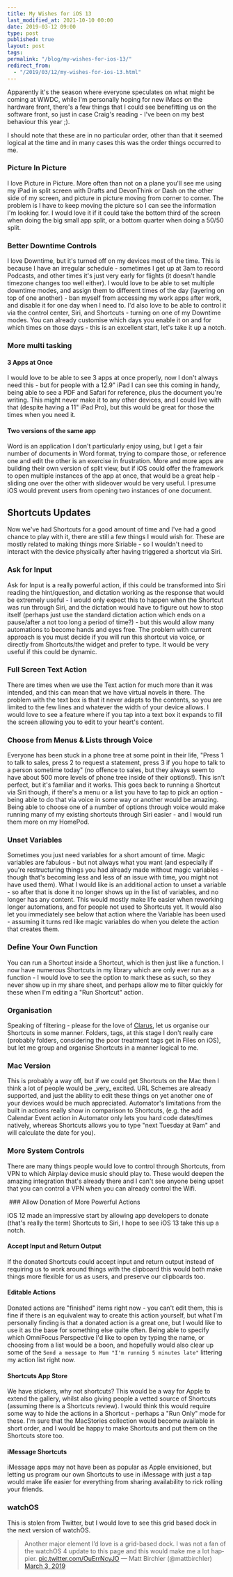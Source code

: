 ```yaml
---
title: My Wishes for iOS 13
last_modified_at: 2021-10-10 00:00
date: 2019-03-12 09:00
type: post
published: true
layout: post
tags:
permalink: "/blog/my-wishes-for-ios-13/"
redirect_from:
  - "/2019/03/12/my-wishes-for-ios-13.html"
---
```

Apparently it's the season where everyone speculates on what might be coming at WWDC, while I'm personally hoping for new iMacs on the hardware front, there's a few things that I could see benefitting us on the software front, so just in case Craig's reading - I've been on my best behaviour this year ;).  

<!--more-->

I should note that these are in no particular order, other than that it seemed logical at the time and in many cases this was the order things occurred to me.  
<h3>Picture In Picture</h3>
I love Picture in Picture. More often than not on a plane you'll see me using my iPad in split screen with Drafts and DevonThink or Dash on the other side of my screen, and picture in picture moving from corner to corner. The problem is I have to keep moving the picture so I can see the information I'm looking for. I would love it if it could take the bottom third of the screen when doing the big small app split, or a bottom quarter when doing a 50/50 split.  
<h3>Better Downtime Controls</h3>
I love Downtime, but it's turned off on my devices most of the time. This is because I have an irregular schedule - sometimes I get up at 3am to record Podcasts, and other times it's just very early for flights (it doesn't handle timezone changes too well either). I would love to be able to set multiple downtime modes, and assign them to different times of the day (layering on top of one another) - ban myself from accessing my work apps after work, and disable it for one day when I need to. I'd also love to be able to control it via the control center, Siri, and Shortcuts - turning on one of my Downtime modes. You can already customise which days you enable it on and for which times on those days - this is an excellent start, let's take it up a notch.  
<h3>More multi tasking</h3>
<h4>3 Apps at Once</h4>
I would love to be able to see 3 apps at once properly, now I don't always need this - but for people with a 12.9" iPad I can see this coming in handy, being able to see a PDF and Safari for reference, plus the document you're writing. This might never make it to any other devices, and I could live with that (despite having a 11" iPad Pro), but this would be great for those the times when you need it.  
<h4>Two versions of the same app</h4>
Word is an application I don't particularly enjoy using, but I get a fair number of documents in Word format, trying to compare those, or reference one and edit the other is an exercise in frustration. More and more apps are building their own version of split view, but if iOS could offer the framework to open multiple instances of the app at once, that would be a great help - sliding one over the other with slideover would be very useful. I presume iOS would prevent users from opening two instances of one document.  
<h2>Shortcuts Updates</h2>
Now we've had Shortcuts for a good amount of time and I've had a good chance to play with it, there are still a few things I would wish for. These are mostly related to making things more Siriable - so I wouldn't need to interact with the device physically after having triggered a shortcut via Siri.  
<h3>Ask for Input</h3>
Ask for Input is a really powerful action, if this could be transformed into Siri reading the hint/question, and dictation working as the response that would be extremely useful - I would only expect this to happen when the Shortcut was run through Siri, and the dictation would have to figure out how to stop itself (perhaps just use the standard dictation action which ends on a pause/after a not too long a period of time?) - but this would allow many automations to become hands and eyes free.  The problem with current approach is you must decide if you will run this shortcut via voice, or directly from Shortcuts/the widget and prefer to type. It would be very useful if this could be dynamic.  
<h3>Full Screen Text Action</h3>
There are times when we use the Text action for much more than it was intended, and this can mean that we have virtual novels in there. The problem with the text box is that it never adapts to the contents, so you are limited to the few lines and whatever the width of your device allows. I would love to see a feature where if you tap into a text box it expands to fill the screen allowing you to edit to your heart's content.  
<h3>Choose from Menus &amp; Lists through Voice</h3>
Everyone has been stuck in a phone tree at some point in their life, "Press 1 to talk to sales, press 2 to request a statement, press 3 if you hope to talk to a person sometime today" (no offence to sales, but they always seem to have about 500 more levels of phone tree inside of their options!). This isn't perfect, but it's familiar and it works. This goes back to running a Shortcut via Siri though, if there's a menu or a list you have to tap to pick an option - being able to do that via voice in some way or another would be amazing. Being able to choose one of a number of options through voice would make running many of my existing shortcuts through Siri easier - and I would run them more on my HomePod.  
<h3>Unset Variables</h3>
Sometimes you just need variables for a short amount of time. Magic variables are fabulous - but not always what you want (and especially if you're restructuring things you had already made without magic variables - though that's becoming less and less of an issue with time, you might not have used them). What I would like is an additional action to unset a variable - so after that is done it no longer shows up in the list of variables, and no longer has any content. This would mostly make life easier when reworking longer automations, and for people not used to Shortcuts yet.  It would also let you immediately see below that action where the Variable has been used - assuming it turns red like magic variables do when you delete the action that creates them.  
<h3>Define Your Own Function</h3>
You can run a Shortcut inside a Shortcut, which is then just like a function. I now have numerous Shortcuts in my library which are only ever run as a function - I would love to see the option to mark these as such, so they never show up in my share sheet, and perhaps allow me to filter quickly for these when I'm editing a "Run Shortcut" action.  
<h3>Organisation</h3>
Speaking of filtering - please for the love of <a href="https://www.youtube.com/watch?v=289v_gKJjWU">Clarus</a>, let us organise our Shortcuts in some manner. Folders, tags, at this stage I don't really care (probably folders, considering the poor treatment tags get in Files on iOS), but let me group and organise Shortcuts in a manner logical to me.  
<h3>Mac Version</h3>
This is probably a way off, but if we could get Shortcuts on the Mac then I think a lot of people would be _very_ excited. URL Schemes are already supported, and just the ability to edit these things on yet another one of your devices would be much appreciated. Automator's limitations from the built in actions really show in comparison to Shortcuts, (e.g. the add Calendar Event action in Automator only lets you hard code dates/times natively, whereas Shortcuts allows you to type "next Tuesday at 9am" and will calculate the date for you).  
<h3>More System Controls</h3>
There are many things people would love to control through Shortcuts, from VPN to which Airplay device music should play to. These would deepen the amazing integration that's already there and I can't see anyone being upset that you can control a VPN when you can already control the Wifi.


 ### Allow Donation of More Powerful Actions


iOS 12 made an impressive start by allowing app developers to donate (that's really the term) Shortcuts to Siri, I hope to see iOS 13 take this up a notch.  
<h4>Accept Input and Return Output</h4>
If the donated Shortcuts could accept input and return output instead of requiring us to work around things with the clipboard this would both make things more flexible for us as users, and preserve our clipboards too.  
<h4>Editable Actions</h4>
Donated actions are "finished" items right now - you can't edit them, this is fine if there is an equivalent way to create this action yourself, but what I'm personally finding is that a donated action is a great one, but I would like to use it as the base for something else quite often. Being able to specify which OmniFocus Perspective I'd like to open by typing the name, or choosing from a list would be a boon, and hopefully would also clear up some of the <code>Send a message to Mum "I'm running 5 minutes late"</code> littering my action list right now.  
<h4>Shortcuts App Store</h4>
We have stickers, why not shortcuts? This would be a way for Apple to extend the gallery, whilst also giving people a vetted source of Shortcuts (assuming there is a Shortcuts review). I would think this would require some way to hide the actions in a Shortcut - perhaps a "Run Only" mode for these. I'm sure that the MacStories collection would become available in short order, and I would be happy to make Shortcuts and put them on the Shortcuts store too.  
<h4>iMessage Shortcuts</h4>
iMessage apps may not have been as popular as Apple envisioned, but letting us program our own Shortcuts to use in iMessage with just a tap would make life easier for everything from sharing availability to rick rolling your friends.  
<h3>watchOS</h3>
This is stolen from Twitter, but I would love to see this grid based dock in the next version of watchOS.  
<blockquote class="twitter-tweet" data-conversation="none" data-lang="en"><p lang="en" dir="ltr">Another major element I’d love is a grid-based dock. I was not a fan of the watchOS 4 update to this page and this would make me a lot happier. <a href="https://t.co/OuErrNcyJO">pic.twitter.com/OuErrNcyJO</a>  
— Matt Birchler (@mattbirchler) <a href="https://twitter.com/mattbirchler/status/1102244844418805760?ref_src=twsrc%5Etfw">March 3, 2019</a>  </blockquote>
<script async src="https://platform.twitter.com/widgets.js" charset="utf-8"></script>  
